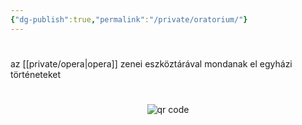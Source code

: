 ```yaml
---
{"dg-publish":true,"permalink":"/private/oratorium/"}
---
```


#

az [[private/opera\|opera]] zenei eszköztárával mondanak el egyházi történeteket



#
<p style="text-align: center;"><img src="https://chart.googleapis.com/chart?cht=qr&chl=https://notes.andrasdenes.com/oratorium&chs=180x180&choe=UTF-8&chld=L|2" alt="qr code"></p>

